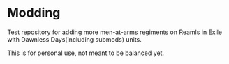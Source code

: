 # Modding

Test repository for adding more men-at-arms regiments on Reamls in Exile with Dawnless Days(including submods) units.

This is for personal use, not meant to be balanced yet.
